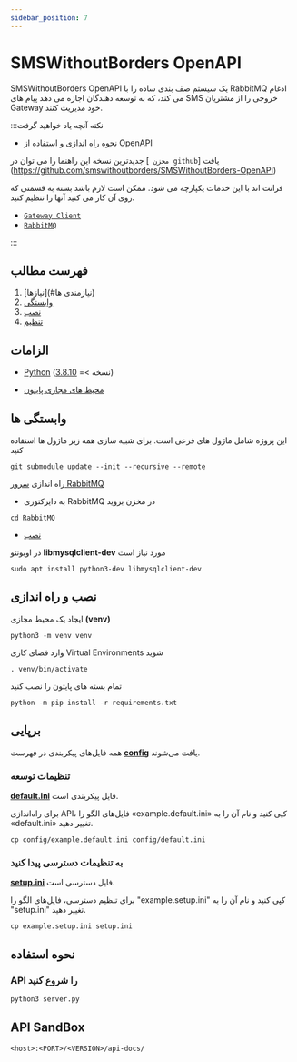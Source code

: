 ```yaml
---
sidebar_position: 7
---
```


# SMSWithoutBorders OpenAPI

SMSWithoutBorders OpenAPI یک سیستم صف بندی ساده را با RabbitMQ ادغام می کند، که به توسعه دهندگان اجازه می دهد پیام های SMS خروجی را از مشتریان Gateway خود مدیریت کنند.

:::نکته آنچه یاد خواهید گرفت

- نحوه راه اندازی و استفاده از OpenAPI

جدیدترین نسخه این راهنما را می توان در [` مخزن github`] یافت (https://github.com/smswithoutborders/SMSWithoutBorders-OpenAPI)

فرانت اند با این خدمات یکپارچه می شود. ممکن است لازم باشد بسته به قسمتی که روی آن کار می کنید آنها را تنظیم کنید.

- [`Gateway Client`](https://github.com/smswithoutborders/SMSWithoutBorders-Gateway-Client)
- [`RabbitMQ`](https://github.com/smswithoutborders/SMSWithoutBorders-Product-deps-RabbitMQ)

:::

## فهرست مطالب

1. [نیازها](#نیازمندی ها)
2. [وابستگی](#وابستگی)
3. [نصب](#نصب)
4. [تنظیم](#setup)

## الزامات

- [Python](https://www.python.org/) (نسخه >= [3.8.10](https://www.python.org/downloads/release/python-3810/))

- [محیط های مجازی پایتون](https://docs.python.org/3/tutorial/venv.html)

## وابستگی ها

این پروژه شامل ماژول های فرعی است. برای شبیه سازی همه زیر ماژول ها استفاده کنید

```
git submodule update --init --recursive --remote
```

راه اندازی [سرور RabbitMQ](https://github.com/smswithoutborders/SMSWithoutBorders-Product-deps-RabbitMQ)

- به دایرکتوری RabbitMQ در مخزن بروید

```
cd RabbitMQ
```

- [نصب](https://github.com/smswithoutborders/SMSWithoutBorders-Product-deps-RabbitMQ#rabbitmq-for-openapi)

در اوبونتو **libmysqlclient-dev** مورد نیاز است

```
sudo apt install python3-dev libmysqlclient-dev
```

## نصب و راه اندازی

ایجاد یک محیط مجازی **(venv)**

```
python3 -m venv venv
```

وارد فضای کاری Virtual Environments شوید

```
. venv/bin/activate
```

تمام بسته های پایتون را نصب کنید

```
python -m pip install -r requirements.txt
```

## برپایی

همه فایل‌های پیکربندی در فهرست **[config](https://github.com/smswithoutborders/SMSWithoutBorders-OpenAPI/tree/main/config)** یافت می‌شوند.

### تنظیمات توسعه

**[default.ini](https://github.com/smswithoutborders/SMSWithoutBorders-OpenAPI/tree/main/config/example.default.ini)** فایل پیکربندی است.

برای راه‌اندازی API، فایل‌های الگو را «example.default.ini» کپی کنید و نام آن را به «default.ini» تغییر دهید.

```
cp config/example.default.ini config/default.ini
```

### به تنظیمات دسترسی پیدا کنید

**[setup.ini](https://github.com/smswithoutborders/SMSWithoutBorders-OpenAPI/tree/main/example.setup.ini)** فایل دسترسی است.

برای تنظیم دسترسی، فایل‌های الگو را "example.setup.ini" کپی کنید و نام آن را به "setup.ini" تغییر دهید.

```
cp example.setup.ini setup.ini
```

## نحوه استفاده

### API را شروع کنید

```bash
python3 server.py
```

## API SandBox

```
<host>:<PORT>/<VERSION>/api-docs/
```